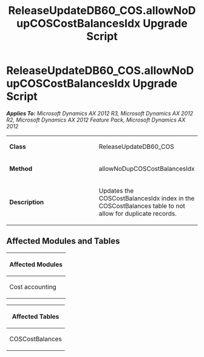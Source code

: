 ﻿---
title: ReleaseUpdateDB60_COS.allowNoDupCOSCostBalancesIdx Upgrade Script
TOCTitle: ReleaseUpdateDB60_COS.allowNoDupCOSCostBalancesIdx Upgrade Script
ms:assetid: 71229dc7-b307-1d56-0353-72e810f7e50f
ms:mtpsurl: https://msdn.microsoft.com/en-us/library/JJ685774(v=AX.60)
ms:contentKeyID: 49708975
ms.date: 05/18/2015
mtps_version: v=AX.60
---

# ReleaseUpdateDB60\_COS.allowNoDupCOSCostBalancesIdx Upgrade Script 


_**Applies To:** Microsoft Dynamics AX 2012 R3, Microsoft Dynamics AX 2012 R2, Microsoft Dynamics AX 2012 Feature Pack, Microsoft Dynamics AX 2012_

<table>
<colgroup>
<col style="width: 50%" />
<col style="width: 50%" />
</colgroup>
<tbody>
<tr class="odd">
<td><p><strong>Class</strong></p></td>
<td><p>ReleaseUpdateDB60_COS</p></td>
</tr>
<tr class="even">
<td><p><strong>Method</strong></p></td>
<td><p>allowNoDupCOSCostBalancesIdx</p></td>
</tr>
<tr class="odd">
<td><p><strong>Description</strong></p></td>
<td><p>Updates the COSCostBalancesIdx index in the COSCostBalances table to not allow for duplicate records.</p></td>
</tr>
</tbody>
</table>


## Affected Modules and Tables

<table>
<colgroup>
<col style="width: 100%" />
</colgroup>
<thead>
<tr class="header">
<th><p>Affected Modules</p></th>
</tr>
</thead>
<tbody>
<tr class="odd">
<td><p>Cost accounting</p></td>
</tr>
</tbody>
</table>


<table>
<colgroup>
<col style="width: 100%" />
</colgroup>
<thead>
<tr class="header">
<th><p>Affected Tables</p></th>
</tr>
</thead>
<tbody>
<tr class="odd">
<td><p>COSCostBalances</p></td>
</tr>
</tbody>
</table>

  


